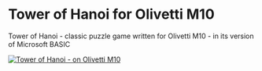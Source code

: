 # Tower of Hanoi for Olivetti M10
Tower of Hanoi - classic puzzle game written for Olivetti M10 - in its version of Microsoft BASIC

[![Tower of Hanoi - on Olivetti M10](https://img.youtube.com/vi/wqD4tq6FrXY/0.jpg)](https://www.youtube.com/watch?v=wqD4tq6FrXY)
